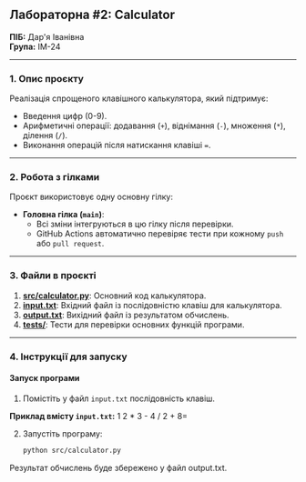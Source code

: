 ## Лабораторна #2: Calculator
**ПІБ:** Дар'я Іванівна  
**Група:** ІМ-24  

---

### 1. Опис проєкту
Реалізація спрощеного клавішного калькулятора, який підтримує:
- Введення цифр (0-9).
- Арифметичні операції: додавання (`+`), віднімання (`-`), множення (`*`), ділення (`/`).
- Виконання операцій після натискання клавіші `=`.

---

### 2. Робота з гілками

Проєкт використовує одну основну гілку:
- **Головна гілка (`main`)**:  
   - Всі зміни інтегруються в цю гілку після перевірки.  
   - GitHub Actions автоматично перевіряє тести при кожному `push` або `pull request`.

---

### 3. Файли в проєкті

1. **[src/calculator.py](src/calculator.py)**: Основний код калькулятора.
2. **[input.txt](input.txt)**: Вхідний файл із послідовністю клавіш для калькулятора.
3. **[output.txt](output.txt)**: Вихідний файл із результатом обчислень.
4. **[tests/](tests/)**: Тести для перевірки основних функцій програми.


---

### 4. Інструкції для запуску

#### **Запуск програми**
1. Помістіть у файл `input.txt` послідовність клавіш. 



**Приклад вмісту `input.txt`:**
1 2 * 3 - 4 / 2 + 8=



2. Запустіть програму:
   ```bash
   python src/calculator.py
Результат обчислень буде збережено у файл output.txt.